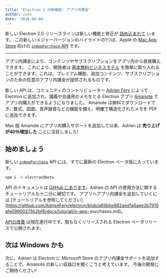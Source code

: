 ```yaml
---
title: "Electron 2 の新機能: アプリ内課金"
author: zeke
date: '2018-04-04'
---
```

  
新しい Electron 2.0 リリースラインは新しい機能と修正が [詰め込まれて](https://github.com/electron/electron/releases/tag/v2.0.0-beta.1) います。 この新しいメジャーバージョンのハイライトの1つは、Apple の [Mac App Store](https://support.apple.com/en-us/HT202023) 向けの [ `inAppPurchase` API](https://github.com/electron/electron/blob/master/docs/api/in-app-purchase.md) です。

---

アプリ内課金により、コンテンツやサブスクリプションをアプリ内から直接購入できます。 これにより、開発者は [基本無料ビジネスモデル](https://developer.apple.com/app-store/freemium-business-model/) を簡単に取り入れることができます。これは、プレミアム機能、追加コンテンツ、サブスクリプションのための任意のアプリ内課金が提供されるものです。

新しい API は、コミュニティのコントリビューター [Adrien Fery](https://github.com/AdrienFery) によって Electron に追加され、講義や会議用のメモをとる Electron アプリ [Amanote](https://amanote.com/) でアプリ内購入ができるようになりました。 Amanote は無料でダウンロードでき、数式、図面、音声録音などの機能を備え、明確で構造化されたメモを PDF に追加できます。

Mac 版 Amanote にアプリ内購入サポートを追加して以来、Adrien は **売り上げが40％増加した** ことに注目しました!

## 始めましょう

新しい [`inAppPurchase`](https://github.com/electron/electron/blob/master/docs/api/in-app-purchase.md) API には、すでに最新の Electron ベータ版に入っています。

```sh
npm i -D electron@beta
```

API のドキュメントは [GitHub にあります](https://github.com/electron/electron/blob/master/docs/api/in-app-purchase.md)。Adrien の API の使用方法に関するチュートリアルも十二分に親切です。 アプリへアプリ内課金を追加していくには [チュートリアルを参照してください](https://github.com/AdrienFery/electron/blob/a69bbe882aed1a5aee2b7910afe09900275b2bf6/docs/tutorial/in-app- purchases.md)。

[APIの改善](https://github.com/electron/electron/pull/12464) は現在進行中です。間もなくリリースされる Electron ベータリリースで公開されます。

## 次は Windows かも

次に、Adrien は Electron に Microsoft Store のアプリ内課金サポートを追加することで、Amanote の新しい収益口を開くこうと考えています。 今後の開発にご期待ください!